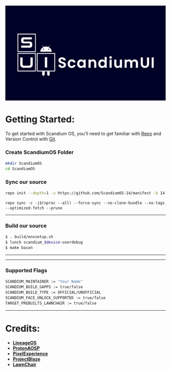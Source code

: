 ![Scandium OS](https://raw.githubusercontent.com/ScandiumOS-14/manifest/refs/heads/14/banner.png)

Getting Started:
===============

To get started with Scandium OS, you'll need to get familiar with [Repo](https://source.android.com/source/using-repo.html) and Version Control with [Git](https://source.android.com/source/version-control.html).

### Create ScandiumOS Folder ###
```bash
mkdir ScandiumOS
cd ScandiumOS
```
### Sync our source ###
```bash
repo init --depth=1 -u https://github.com/ScandiumOS-14/manifest -b 14
```
```
repo sync -c -j$(nproc --all) --force-sync --no-clone-bundle --no-tags --optimized-fetch --prune
```

---------------------------------------------------------------------------------------
### Build our source ###
```bash
$ . build/envsetup.sh
$ lunch scandium_$device-userdebug
$ make bacon
```
---------------------------------------------------------------------------------------

---------------------------------------------------------------------------------------
### Supported Flags ###
```bash
SCANDIUM_MAINTAINER := "Your Name"
SCANDIUM_BUILD_GAPPS := true/false
SCANDIUM_BUILD_TYPE := OFFICIAL/UNOFFICIAL
SCANDIUM_FACE_UNLOCK_SUPPORTED := true/false
TARGET_PREBUILTS_LAWNCHAIR := true/false
```
---------------------------------------------------------------------------------------

# Credits:

 * [**LineageOS**](https://github.com/LineageOS)
 * [**ProtonAOSP**](https://github.com/ProtonAOSP)
 * [**PixelExperience**](https://github.com/PixelExperience)
 * [**ProjectBlaze**](https://github.com/ProjectBlaze)
 * [**LawnChair**](https://github.com/LawnchairLauncher)
